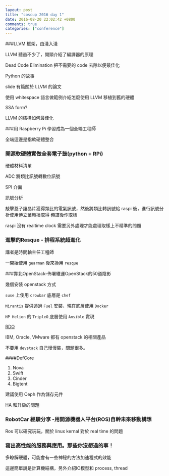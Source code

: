 ```yaml
---
layout: post
title: "coscup 2016 day 1"
date: 2016-08-20 22:02:42 +0800
comments: true
categories: ["conference"]
---
```



<!-- more -->

###LLVM 框架，由淺入淺

LLVM 聽過不少了，開頭介紹了編譯器的原理

Dead Code Elimination 把不需要的 code 去除以便最佳化

Python 的故事

slide 有篇關於 LLVM 的論文

使用 whitespace 語言做範例介紹怎麼使用 LLVM 移植到舊的硬體

SSA form?

LLVM 的結構如何最佳化

###用 Raspberry Pi 學習成為一個全端工程師

全端這邊是指軟硬體整合

### 開源軟硬體實做全套電子鼓(python + RPi)

硬體材料清單

ADC 將類比訊號轉數位訊號

SPI 介面

訊號分析

敲擊蓋子讓晶片獲得類比的電氣訊號，然後將類比轉訊號給 raspi 後，進行訊號分析使用傅立葉轉換取得
頻譜後作取樣

raspi 沒有 realtime clock 需要另外處理才能處理取樣上不精準的問題

### 進擊的Resque - 排程系統超進化

講者是時間軸主任工程師

一開始使用 `gearman` 後來換用 `resque`


###靠北OpenStack-佈署維運OpenStack的50道陰影

幾個安裝 openstack 方式

`suse` 上使用 `crowbar`  底層是 `chef`

`Mirantis` 提供透過 `Fuel` 安裝，現在底層使用 `Docker`

`HP Helion` 的 `TripleO` 底層使用 `Ansible` 實現

[RDO]

[RDO]:https://www.rdoproject.org/ 

IBM, Oracle, VMware 都有 openstack 的相關產品

不要用 `devstack` 自己慢慢裝，問題很多。

####DefCore

1. Nova
2. Swift
3. Cinder
4. Bigtent
 
建議使用 Ceph 作為儲存元件

HA 和升級的問題
 
### RobotCar 經驗分享 -用開源機器人平台(ROS)自幹未來移動構想

Ros 可以研究玩玩，關於 linux kernal 對於 real time 的問題

 
### 寫出高性能的服務與應用。那些你沒想過的事！

多瞭解硬體，可能會有一些神秘的方法加速程式的效能

這邊簡單說是計算機結構，另外介紹IO模型和 process, thread






















